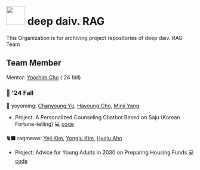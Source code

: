 # <img src="https://github.com/images/mona-whisper.gif" width="50"/> deep daiv. RAG
This Organization is for archiving project repositories of deep daiv. RAG Team   

## Team Member
Mentor: [Yoorhim Cho](https://github.com/ofzlo) ('24 fall)   

### 💐 '24 Fall
🧚 yoyoming: [Chanyoung Yu](https://github.com/youngchannelforyou), [Hayoung Cho](https://github.com/chososo), [Minji Yang](https://github.com/minj22)
- Project: A Personalized Counseling Chatbot Based on Saju (Korean Fortune-telling) 💻 [code](https://github.com/deepdaiv-rag/24f-saju)

🐈‍⬛ ragmeow: [Yeji Kim](https://github.com/yejikim02), [Yongju Kim](https://github.com/Yongju75), [Hyoju Ahn](https://github.com/hyottz)
- Project: Advice for Young Adults in 2030 on Preparing Housing Funds 💻 [code](https://github.com/deepdaiv-rag/24f-houseplan)
